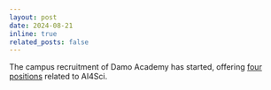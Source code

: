 ```yaml
---
layout: post
date: 2024-08-21
inline: true
related_posts: false
---
```


The campus recruitment of Damo Academy has started, offering [four positions](https://talent-holding.alibaba.com/campus/position-list?campusType=freshman&lang=zh) related to AI4Sci.
